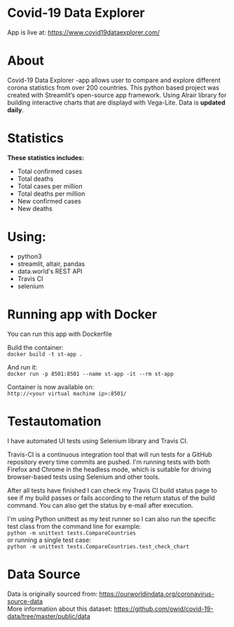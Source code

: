 # Covid-19 Data Explorer
App is live at: https://www.covid19dataexplorer.com/

# About
Covid-19 Data Explorer -app allows user to compare and explore different corona statistics from over 200 countries.
This python based project was created with Streamlit’s open-source app framework.
Using Alrair library for building interactive charts that are displayd with Vega-Lite. Data is **updated daily**.

# Statistics
**These statistics includes:**
* Total confirmed cases
* Total deaths
* Total cases per million  
* Total deaths per million
* New confirmed cases
* New deaths

# Using:
* python3
* streamlit, altair, pandas
* data.world's REST API
* Travis CI
* selenium

# Running app with Docker
You can run this app with Dockerfile  

Build the container:  
```docker build -t st-app .```  

And run it:  
```docker run -p 8501:8501 --name st-app -it --rm st-app```  

Container is now available on:  
```http://<your virtual machine ip>:8501/```  

# Testautomation  
I have automated UI tests using Selenium library and Travis CI.  

Travis-CI is a continuous integration tool that will run tests for a GitHub repository every time commits are pushed.
I'm running tests with both Firefox and Chrome in the headless mode, which is suitable for driving browser-based tests using Selenium and other tools.  

After all tests have finished I can check my Travis CI build status page to see if my build passes or fails according to the return status of the build command.
You can also get the status by e-mail after execution.  

I'm using Python unittest as my test runner so I can also run the specific test class from the command line for example:  
```python -m unittest tests.CompareCountries```  
or running a single test case:  
```python -m unittest tests.CompareCountries.test_check_chart```  

# Data Source  
Data is originally sourced from: https://ourworldindata.org/coronavirus-source-data  
More information about this dataset: https://github.com/owid/covid-19-data/tree/master/public/data

